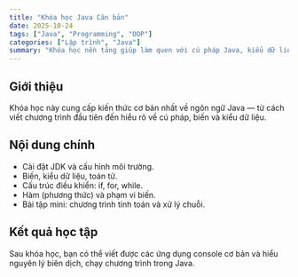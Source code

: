 ```yaml
---
title: "Khóa học Java Căn bản"
date: 2025-10-24
tags: ["Java", "Programming", "OOP"]
categories: ["Lập trình", "Java"]
summary: "Khóa học nền tảng giúp làm quen với cú pháp Java, kiểu dữ liệu, vòng lặp và cấu trúc điều khiển."
---
```


## Giới thiệu
Khóa học này cung cấp kiến thức cơ bản nhất về ngôn ngữ Java — từ cách viết chương trình đầu tiên đến hiểu rõ về cú pháp, biến và kiểu dữ liệu.

## Nội dung chính
- Cài đặt JDK và cấu hình môi trường.
- Biến, kiểu dữ liệu, toán tử.
- Cấu trúc điều khiển: if, for, while.
- Hàm (phương thức) và phạm vi biến.
- Bài tập mini: chương trình tính toán và xử lý chuỗi.

## Kết quả học tập
Sau khóa học, bạn có thể viết được các ứng dụng console cơ bản và hiểu nguyên lý biên dịch, chạy chương trình trong Java.
